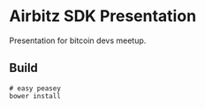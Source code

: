 # Airbitz SDK Presentation

Presentation for bitcoin devs meetup.

## Build

    # easy peasey
    bower install
